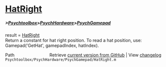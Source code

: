 # [HatRight](HatRight)
##### >[Psychtoolbox](Psychtoolbox)>[PsychHardware](PsychHardware)>[PsychGamepad](PsychGamepad)

result = [HatRight](HatRight)  
Return a constant for hat right position.  To read a hat position, use:  
Gamepad('GetHat', gamepadIndex, hatIndex).  




<div class="code_header" style="text-align:right;">
  <span style="float:left;">Path&nbsp;&nbsp;</span> <span class="counter">Retrieve <a href=
  "https://raw.github.com/Psychtoolbox-3/Psychtoolbox-3/beta/Psychtoolbox/PsychHardware/PsychGamepad/HatRight.m">current version from GitHub</a> | View <a href=
  "https://github.com/Psychtoolbox-3/Psychtoolbox-3/commits/beta/Psychtoolbox/PsychHardware/PsychGamepad/HatRight.m">changelog</a></span>
</div>
<div class="code">
  <code>Psychtoolbox/PsychHardware/PsychGamepad/HatRight.m</code>
</div>

